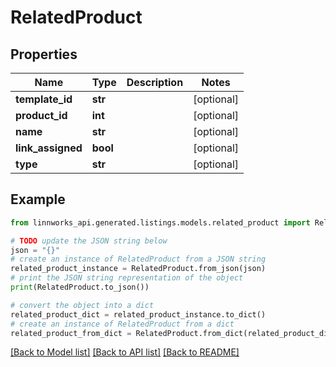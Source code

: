# RelatedProduct


## Properties

Name | Type | Description | Notes
------------ | ------------- | ------------- | -------------
**template_id** | **str** |  | [optional] 
**product_id** | **int** |  | [optional] 
**name** | **str** |  | [optional] 
**link_assigned** | **bool** |  | [optional] 
**type** | **str** |  | [optional] 

## Example

```python
from linnworks_api.generated.listings.models.related_product import RelatedProduct

# TODO update the JSON string below
json = "{}"
# create an instance of RelatedProduct from a JSON string
related_product_instance = RelatedProduct.from_json(json)
# print the JSON string representation of the object
print(RelatedProduct.to_json())

# convert the object into a dict
related_product_dict = related_product_instance.to_dict()
# create an instance of RelatedProduct from a dict
related_product_from_dict = RelatedProduct.from_dict(related_product_dict)
```
[[Back to Model list]](../README.md#documentation-for-models) [[Back to API list]](../README.md#documentation-for-api-endpoints) [[Back to README]](../README.md)


